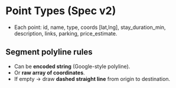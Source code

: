 # Point Types (Spec v2)

- Each point: id, name, type, coords [lat,lng], stay_duration_min, description, links, parking, price_estimate.

## Segment polyline rules
- Can be **encoded string** (Google-style polyline).
- Or **raw array of coordinates**.
- If empty → draw **dashed straight line** from origin to destination.
